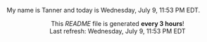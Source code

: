 My name is Tanner and today is Wednesday, July 9, 11:53 PM EDT.

<p align="center">This <i>README</i> file is generated <b>every 3 hours</b>!</br>Last refresh: Wednesday, July 9, 11:53 PM EDT<br /></p>
